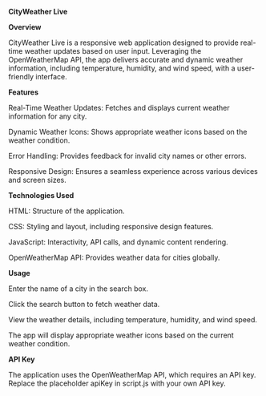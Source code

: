 **CityWeather Live**

**Overview**

CityWeather Live is a responsive web application designed to provide real-time weather updates based on user input. Leveraging the OpenWeatherMap API, the app delivers accurate and dynamic weather information, including temperature, humidity, and wind speed, with a user-friendly interface.

**Features**

Real-Time Weather Updates: Fetches and displays current weather information for any city.

Dynamic Weather Icons: Shows appropriate weather icons based on the weather condition.

Error Handling: Provides feedback for invalid city names or other errors.

Responsive Design: Ensures a seamless experience across various devices and screen sizes.

**Technologies Used**

HTML: Structure of the application.

CSS: Styling and layout, including responsive design features.

JavaScript: Interactivity, API calls, and dynamic content rendering.

OpenWeatherMap API: Provides weather data for cities globally.

**Usage**

Enter the name of a city in the search box.

Click the search button to fetch weather data.

View the weather details, including temperature, humidity, and wind speed.

The app will display appropriate weather icons based on the current weather condition.

**API Key**

The application uses the OpenWeatherMap API, which requires an API key. Replace the placeholder apiKey in script.js with your own API key.
